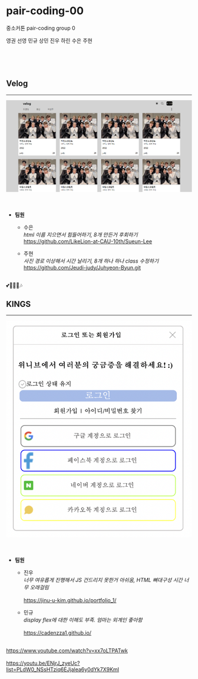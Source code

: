 # pair-coding-00
중소커톤 pair-coding group 0


영권 선영
민규 상민 진우 하린 수은 주현




<br><br><br>

## Velog
---

<img src="velog.png">
<br><br>


<br>

* __팀원__

    * 수은
    <br> _html 이름 지으면서 힘들어하기,  8개 만든거 후회하기_
    <br> https://github.com/LikeLion-at-CAU-10th/Sueun-Lee <br>

    * 주현
    <br> _사진 경로 이상해서 시간 날리기, 8개 하나 하나 class 수정하기_
    <br> https://github.com/Jeudi-judy/Juhyeon-Byun.git <br>

<br> 💕🥲😶‍🌫️🎶

## KINGS
---

<img src="login.png">
<br><br>


<br>

* __팀원__

    * 진우 
    <br> _너무 여유롭게 진행해서 JS 건드리지 못한거 아쉬움, HTML 뼈대구성 시간 너무 오래걸림_ <br>
    <br> https://jinu-u-kim.github.io/portfolio_1/ <br>

    * 민규 
    <br> _display flex에 대한 이해도 부족. 엄마는 외계인 좋아함_ <br>
    <br> https://cadenzza1.github.io/ <br>

<br> https://www.youtube.com/watch?v=xx7oLTPATwk <br>
<br> https://youtu.be/ENjrJ_zyeUc?list=PLdW0_NSsHTziq6EJjalea6y0dYk7X9KmI <br>